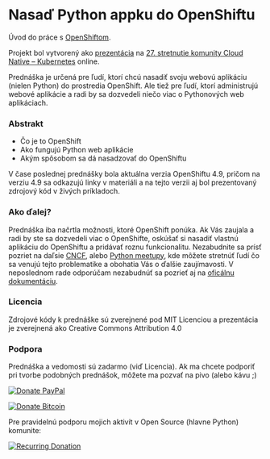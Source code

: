 # Nasaď Python appku do OpenShiftu

Úvod do práce s [OpenShiftom](https://www.redhat.com/en/technologies/cloud-computing/openshift).

Projekt bol vytvorený ako [prezentácia]() na [27. stretnutie komunity Cloud Native – Kubernetes](https://community.cncf.io/events/details/cncf-bratislava-presents-27-stretnutie-komunity-cloud-native-kubernetes-online/) online.

Prednáška je určená pre ľudí, ktorí chcú nasadiť svoju webovú aplikáciu (nielen Python) do prostredia OpenShift. Ale tiež pre ľudí, ktorí administrujú webové aplikácie a radi by sa dozvedeli niečo viac o Pythonových web aplikáciach.

### Abstrakt

* Čo je to OpenShift
* Ako fungujú Python web aplikácie
* Akým spôsobom sa dá nasadzovať do OpenShiftu

V čase poslednej prednášky bola aktuálna verzia OpenShiftu 4.9, pričom na verziu 4.9 sa odkazujú linky v materiáli a na tejto verzii aj bol prezentovaný zdrojový kód v živých príkladoch.

### Ako ďalej?

Prednáška iba načrtla možnosti, ktoré OpenShift ponúka. Ak Vás zaujala a radi by ste sa dozvedeli viac o OpenShifte, oskúšať si nasadiť vlastnú aplikáciu do OpenShiftu a pridávať roznu funkcionalitu. Nezabudnite sa prísť pozriet na daľsie [CNCF](https://community.cncf.io/kcd-czech-slovak/), alebo [Python meetupy](https://python.sk/), kde môžete stretnúť ľudí čo sa venujú tejto problematike a obohatia Vás o ďalšie zaujímavosti. V neposlednom rade odporúčam nezabudnúť sa pozrieť aj na [oficálnu dokumentáciu](https://access.redhat.com/documentation/en-us/openshift_container_platform/4.9).

### Licencia

Zdrojové kódy k prednáške sú zverejnené pod MIT Licenciou a prezentácia je zverejnená ako Creative Commons Attribution 4.0

### Podpora

Prednáška a vedomosti sú zadarmo (viď Licencia). Ak ma chcete podporiť pri tvorbe podobných prednášok, môžete ma pozvať na pivo (alebo kávu ;)

[![Donate PayPal](https://img.shields.io/badge/Donate-PayPal-blue.svg)](https://paypal.me/ricco386)

[![Donate Bitcoin](https://img.shields.io/badge/Donate-bitcoin-blue.svg)](https://tallyco.in/RicCo386/)

Pre pravidelnú podporu mojich aktivít v Open Source (hlavne Python) komunite: 

[![Recurring Donation](http://img.shields.io/liberapay/goal/RicCo.svg?logo=liberapay)](https://liberapay.com/RicCo/donate)
